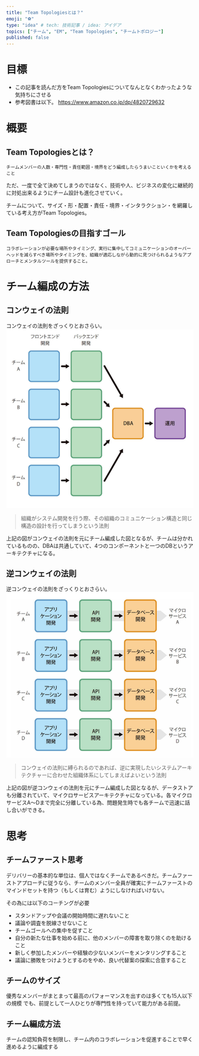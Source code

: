 ```yaml
---
title: "Team Topologiesとは？"
emoji: "⚽"
type: "idea" # tech: 技術記事 / idea: アイデア
topics: ["チーム", "EM", "Team Topologies", "チームトポロジー"]
published: false
---
```


# 目標
- この記事を読んだ方をTeam Topologiesについてなんとなくわかったような気持ちにさせる
- 参考図書は以下。
https://www.amazon.co.jp/dp/4820729632

# 概要
## Team Topologiesとは？
```
チームメンバーの人数・専門性・責任範囲・境界をどう編成したらうまいこといくかを考えること
```
ただ、一度で全て決めてしまうのではなく、技術や人、ビジネスの変化に継続的に対処出来るようにチーム設計も進化させていく。

チームについて、サイズ・形・配置・責任・境界・インタラクション・を網羅している考え方がTeam Topologies。

## Team Topologiesの目指すゴール
```
コラボレーションが必要な場所やタイミング、実行に集中してコミュニケーションのオーバーヘッドを減らすべき場所やタイミングを、組織が適応しながら動的に見つけられるようなアプローチとメンタルツールを提供すること。
```

# チーム編成の方法
## コンウェイの法則
コンウェイの法則をざっくりとおさらい。
![image](/images/about_team_topologies/conway.png)

> 組織がシステム開発を行う際、その組織のコミュニケーション構造と同じ構造の設計を行ってしまうという法則

上記の図がコンウェイの法則を元にチーム編成した図となるが、チームは分かれているものの、DBAは共通していて、4つのコンポーネントと一つのDBというアーキテクチャになる。

## 逆コンウェイの法則
逆コンウェイの法則をざっくりとおさらい。
![image](/images/about_team_topologies/reverseconway.png)

> コンウェイの法則に縛られるのであれば、逆に実現したいシステムアーキテクチャーに合わせた組織体系にしてしまえばよいという法則

上記の図が逆コンウェイの法則を元にチーム編成した図となるが、データストアも分離されていて、マイクロサービスアーキテクチャになっている。各マイクロサービスA～Dまで完全に分離している為、問題発生時でも各チームで迅速に話し合いができる。

# 思考
## チームファースト思考
デリバリーの基本的な単位は、個人ではなくチームであるべきだ。チームファーストアプローチに従うなら、チームのメンバー全員が確実にチームファーストのマインドセットを持つ（もしくは育む）ようにしなければいけない。

その為には以下のコーチングが必要
- スタンドアップや会議の開始時間に遅れないこと
- 議論や調査を脱線させないこと
- チームゴールへの集中を促すこと
- 自分の新たな仕事を始める前に、他のメンバーの障害を取り除くのを助けること
- 新しく参加したメンバーや経験の少ないメンバーをメンタリングすること
- 議論に勝敗をつけようとするのをやめ、良い代替案の探索に合意すること

## チームのサイズ
優秀なメンバーがまとまって最高のパフォーマンスを出すのは多くても15人以下の規模
でも、前提として一人ひとりが専門性を持っていて能力がある前提。

## チーム編成方法
チームの認知負荷を制限し、チーム内のコラボレーションを促進することで早く進めるように編成する

